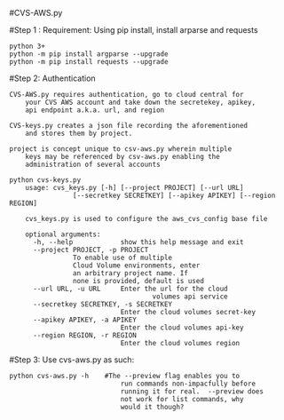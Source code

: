#CVS-AWS.py

#Step 1 : Requirement: Using pip install, install arparse and requests

	python 3+
	python -m pip install argparse --upgrade
	python -m pip install requests --upgrade


#Step 2: Authentication

	CVS-AWS.py requires authentication, go to cloud central for
        your CVS AWS account and take down the secretekey, apikey,
        api endpoint a.k.a. url, and region

	CVS-keys.py creates a json file recording the aforementioned
        and stores them by project.

	project is concept unique to csv-aws.py wherein multiple
        keys may be referenced by csv-aws.py enabling the
        administration of several accounts

	python cvs-keys.py
		usage: cvs_keys.py [-h] [--project PROJECT] [--url URL]
       	            [--secretkey SECRETKEY] [--apikey APIKEY] [--region REGION]
		
		cvs_keys.py is used to configure the aws_cvs_config base file
	
		optional arguments:
		  -h, --help            show this help message and exit
		  --project PROJECT, -p PROJECT
		  			To enable use of multiple
					Cloud Volume environments, enter
					an arbitrary project name. If
					none is provided, default is used
		  --url URL, -u URL     Enter the url for the cloud
                                        volumes api service
		  --secretkey SECRETKEY, -s SECRETKEY
		                        Enter the cloud volumes secret-key
		  --apikey APIKEY, -a APIKEY
		                        Enter the cloud volumes api-key
		  --region REGION, -r REGION
	       		                Enter the cloud volumes region
#Step 3: Use cvs-aws.py as such:

	python cvs-aws.py -h	#The --preview flag enables you to
                                run commands non-impacfully before
                                running it for real.  --preview does
                                not work for list commands, why
                                would it though?
